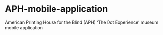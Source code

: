 # APH-mobile-application
American Printing House for the Blind (APH) ‘The Dot Experience’ museum mobile application
